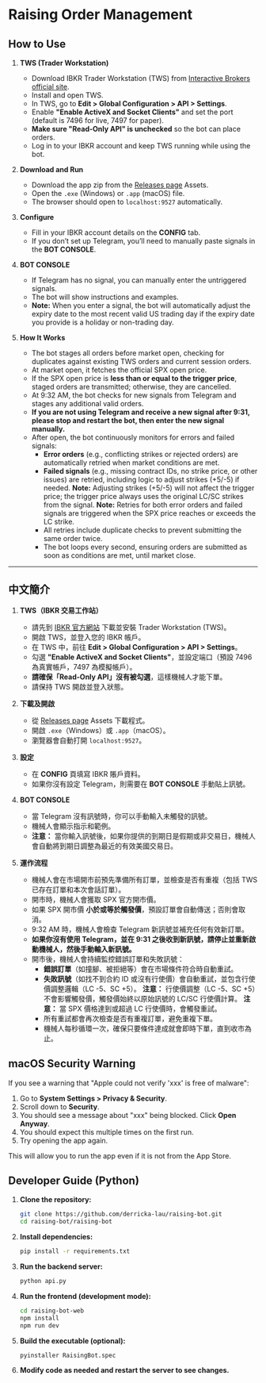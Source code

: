 # Raising Order Management

## How to Use

1. **TWS (Trader Workstation)**
   - Download IBKR Trader Workstation (TWS) from [Interactive Brokers official site](https://www.interactivebrokers.com/en/index.php?f=16040).
   - Install and open TWS.
   - In TWS, go to **Edit > Global Configuration > API > Settings**.
   - Enable **"Enable ActiveX and Socket Clients"** and set the port (default is 7496 for live, 7497 for paper).
   - **Make sure "Read-Only API" is unchecked** so the bot can place orders.
   - Log in to your IBKR account and keep TWS running while using the bot.

2. **Download and Run**
   - Download the app zip from the [Releases page](https://github.com/derricka-lau/raising-bot/releases) Assets.
   - Open the `.exe` (Windows) or `.app` (macOS) file.
   - The browser should open to `localhost:9527` automatically.

3. **Configure**
   - Fill in your IBKR account details on the **CONFIG** tab.
   - If you don’t set up Telegram, you’ll need to manually paste signals in the **BOT CONSOLE**.

4. **BOT CONSOLE**
   - If Telegram has no signal, you can manually enter the untriggered signals.
   - The bot will show instructions and examples.
   - **Note:** When you enter a signal, the bot will automatically adjust the expiry date to the most recent valid US trading day if the expiry date you provide is a holiday or non-trading day.

5. **How It Works**
   - The bot stages all orders before market open, checking for duplicates against existing TWS orders and current session orders.
   - At market open, it fetches the official SPX open price.
   - If the SPX open price is **less than or equal to the trigger price**, staged orders are transmitted; otherwise, they are cancelled.
   - At 9:32 AM, the bot checks for new signals from Telegram and stages any additional valid orders.
   - **If you are not using Telegram and receive a new signal after 9:31, please stop and restart the bot, then enter the new signal manually.**
   - After open, the bot continuously monitors for errors and failed signals:
     - **Error orders** (e.g., conflicting strikes or rejected orders) are automatically retried when market conditions are met.
     - **Failed signals** (e.g., missing contract IDs, no strike price, or other issues) are retried, including logic to adjust strikes (+5/-5) if needed.
       **Note:** Adjusting strikes (+5/-5) will not affect the trigger price; the trigger price always uses the original LC/SC strikes from the signal.
     **Note:** Retries for both error orders and failed signals are triggered when the SPX price reaches or exceeds the LC strike.
     - All retries include duplicate checks to prevent submitting the same order twice.
     - The bot loops every second, ensuring orders are submitted as soon as conditions are met, until market close.

---

## 中文簡介

1. **TWS（IBKR 交易工作站）**
   - 請先到 [IBKR 官方網站](https://www.interactivebrokers.com/en/index.php?f=16040) 下載並安裝 Trader Workstation (TWS)。
   - 開啟 TWS，並登入您的 IBKR 帳戶。
   - 在 TWS 中，前往 **Edit > Global Configuration > API > Settings**。
   - 勾選 **"Enable ActiveX and Socket Clients"**，並設定端口（預設 7496 為真實帳戶，7497 為模擬帳戶）。
   - **請確保「Read-Only API」沒有被勾選**，這樣機械人才能下單。
   - 請保持 TWS 開啟並登入狀態。

2. **下載及開啟**
   - 從 [Releases page](https://github.com/derricka-lau/raising-bot/releases) Assets 下載程式。
   - 開啟 `.exe`（Windows）或 `.app`（macOS）。
   - 瀏覽器會自動打開 `localhost:9527`。

3. **設定**
   - 在 **CONFIG** 頁填寫 IBKR 賬戶資料。
   - 如果你沒有設定 Telegram，則需要在 **BOT CONSOLE** 手動貼上訊號。

4. **BOT CONSOLE**
   - 當 Telegram 沒有訊號時，你可以手動輸入未觸發的訊號。
   - 機械人會顯示指示和範例。
   - **注意：** 當你輸入訊號後，如果你提供的到期日是假期或非交易日，機械人會自動將到期日調整為最近的有效美國交易日。

5. **運作流程**
   - 機械人會在市場開市前預先準備所有訂單，並檢查是否有重複（包括 TWS 已存在訂單和本次會話訂單）。
   - 開市時，機械人會獲取 SPX 官方開市價。
   - 如果 SPX 開市價 **小於或等於觸發價**，預設訂單會自動傳送；否則會取消。
   - 9:32 AM 時，機械人會檢查 Telegram 新訊號並補充任何有效新訂單。
   - **如果你沒有使用 Telegram，並在 9:31 之後收到新訊號，請停止並重新啟動機械人，然後手動輸入新訊號。**
   - 開市後，機械人會持續監控錯誤訂單和失敗訊號：
     - **錯誤訂單**（如撞腳、被拒絕等）會在市場條件符合時自動重試。
     - **失敗訊號**（如找不到合約 ID 或沒有行使價）會自動重試，並包含行使價調整邏輯（LC -5、SC +5）。
       **注意：** 行使價調整（LC -5、SC +5）不會影響觸發價，觸發價始終以原始訊號的 LC/SC 行使價計算。
     **注意：** 當 SPX 價格達到或超過 LC 行使價時，會觸發重試。
     - 所有重試都會再次檢查是否有重複訂單，避免重複下單。
     - 機械人每秒循環一次，確保只要條件達成就會即時下單，直到收市為止。

## macOS Security Warning

If you see a warning that "Apple could not verify 'xxx' is free of malware":

1. Go to **System Settings > Privacy & Security**.
2. Scroll down to **Security**.
3. You should see a message about "xxx" being blocked. Click **Open Anyway**.
4. You should expect this multiple times on the first run.
4. Try opening the app again.

This will allow you to run the app even if it is not from the App Store.


## Developer Guide (Python)

1. **Clone the repository:**
   ```bash
   git clone https://github.com/derricka-lau/raising-bot.git
   cd raising-bot/raising-bot
   ```

2. **Install dependencies:**
   ```bash
   pip install -r requirements.txt
   ```

3. **Run the backend server:**
   ```bash
   python api.py
   ```

4. **Run the frontend (development mode):**
   ```bash
   cd raising-bot-web
   npm install
   npm run dev
   ```

5. **Build the executable (optional):**
   ```bash
   pyinstaller RaisingBot.spec
   ```

6. **Modify code as needed and restart the server to see changes.**